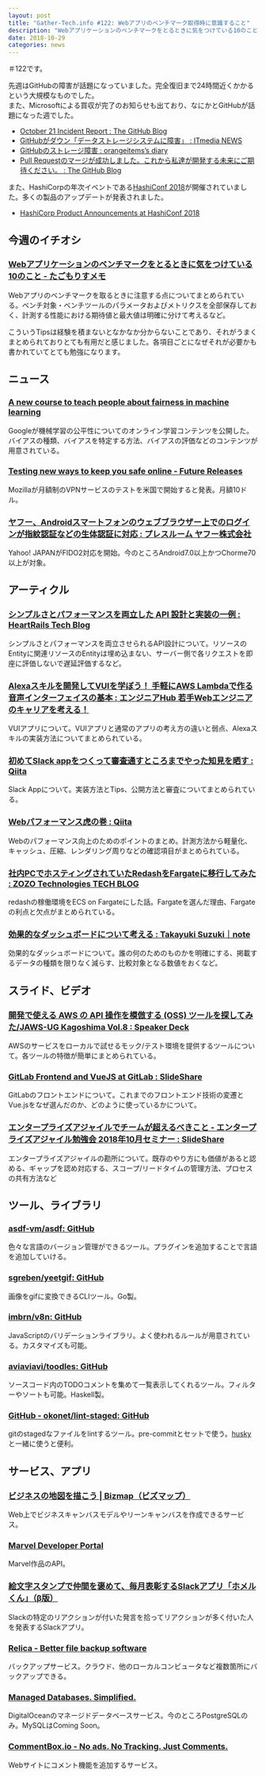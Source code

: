 ```yaml
---
layout: post
title: "Gather-Tech.info #122: Webアプリのベンチマーク取得時に意識すること"
description: "Webアプリケーションのベンチマークをとるときに気をつけている10のこと、シンプルさとパフォーマンスを両立した API 設計と実装の一例 など"
date: 2018-10-29
categories: news
---
```


＃122です。

先週はGitHubの障害が話題になっていました。完全復旧まで24時間近くかかるという大規模なものでした。  
また、Microsoftによる買収が完了のお知らせも出ており、なにかとGitHubが話題になった週でした。

- [October 21 Incident Report : The GitHub Blog](https://blog.github.com/2018-10-21-october21-incident-report/)
- [GitHubがダウン「データストレージシステムに障害」 : ITmedia NEWS](http://www.itmedia.co.jp/news/articles/1810/22/news080.html)
- [GitHubのストレージ障害 : orangeitems’s diary](https://www.orangeitems.com/entry/2018/10/23/003541)
- [Pull Requestのマージが成功しました。これから私達が開発する未来にご期待ください。 : The GitHub Blog](https://blog.github.com/jp/2018-10-26-github-and-microsoft/)

また、HashiCorpの年次イベントである[HashiConf 2018](https://www.hashiconf.com/)が開催されていました。多くの製品のアップデートが発表されました。

- [HashiCorp Product Announcements at HashiConf 2018](https://www.hashicorp.com/blog/hashicorp-product-announcements-at-hashiconf-2018)

## 今週のイチオシ

### [Webアプリケーションのベンチマークをとるときに気をつけている10のこと - たごもりすメモ](https://tagomoris.hatenablog.com/entry/2018/10/26/150228)

Webアプリのベンチマークを取るときに注意する点についてまとめられている。ベンチ対象・ベンチツールのパラメータおよびメトリクスを全部保存しておく、計測する性能における期待値と最大値は明確に分けて考えるなど。

こういうTipsは経験を積まないとなかなか分からないことであり、それがうまくまとめられておりとても有用だと感じました。各項目ごとになぜそれが必要かも書かれていてとても勉強になります。

## ニュース

### [A new course to teach people about fairness in machine learning](https://www.blog.google/technology/ai/new-course-teach-people-about-fairness-machine-learning/)

Googleが機械学習の公平性についてのオンライン学習コンテンツを公開した。バイアスの種類、バイアスを特定する方法、バイアスの評価などのコンテンツが用意されている。

### [Testing new ways to keep you safe online - Future Releases](https://blog.mozilla.org/futurereleases/2018/10/22/testing-new-ways-to-keep-you-safe-online/)

Mozillaが月額制のVPNサービスのテストを米国で開始すると発表。月額10ドル。

### [ヤフー、Androidスマートフォンのウェブブラウザー上でのログインが指紋認証などの生体認証に対応 : プレスルーム  ヤフー株式会社](https://about.yahoo.co.jp/pr/release/2018/10/231023/a/)

Yahoo! JAPANがFIDO2対応を開始。今のところAndroid7.0以上かつChorme70以上が対象。

## アーティクル

### [シンプルさとパフォーマンスを両立した API 設計と実装の一例 : HeartRails Tech Blog](http://techblog.heartrails.com/2018/10/api.html)

シンプルさとパフォーマンスを両立させられるAPI設計について。リソースのEntityに関連リソースのEntityは埋め込まない、サーバー側で各リクエストを即座に評価しないで遅延評価するなど。

### [Alexaスキルを開発してVUIを学ぼう！ 手軽にAWS Lambdaで作る音声インターフェイスの基本 : エンジニアHub 若手Webエンジニアのキャリアを考える！](https://employment.en-japan.com/engineerhub/entry/2018/10/23/110000)

VUIアプリについて。VUIアプリと通常のアプリの考え方の違いと弱点、Alexaスキルの実装方法についてまとめられている。

### [初めてSlack appをつくって審査通すところまでやった知見を晒す : Qiita](https://qiita.com/munky69rock/items/3342c7b7c642fd2c68f3)

Slack Appについて。実装方法とTips、公開方法と審査についてまとめられている。

### [Webパフォーマンス虎の巻 : Qiita](https://qiita.com/usagi-f/items/10f35969f08dd01fa635)

Webのパフォーマンス向上のためのポイントのまとめ。計測方法から軽量化、キャッシュ、圧縮、レンダリング周りなどの確認項目がまとめられている。

### [社内PCでホスティングされていたRedashをFargateに移行してみた : ZOZO Technologies TECH BLOG](https://techblog.zozo.com/entry/redash_fargate)

redashの稼働環境をECS on Fargateにした話。Fargateを選んだ理由、Fargateの利点と欠点がまとめられている。

### [効果的なダッシュボードについて考える : Takayuki Suzuki｜note](https://note.mu/suuyan73/n/nf8525b8ae3e3)

効果的なダッシュボードについて。誰の何のためのものかを明確にする、掲載するデータの種類を限りなく減らす、比較対象となる数値をおくなど。

## スライド、ビデオ

### [開発で使える AWS の API 操作を模倣する (OSS) ツールを探してみた/JAWS-UG Kagoshima Vol.8 : Speaker Deck](https://speakerdeck.com/inokappa/jaws-ug-kagoshima-vol-dot-8)

AWSのサービスをローカルで試せるモック/テスト環境を提供するツールについて。各ツールの特徴が簡単にまとめられている。

### [GitLab Frontend and VueJS at GitLab : SlideShare](https://www.slideshare.net/FatihAcet/gitlab-frontend-and-vuejs-at-gitlab)

GitLabのフロントエンドについて。これまでのフロントエンド技術の変遷とVue.jsをなぜ選んだのか、どのように使っているかについて。

### [エンタープライズアジャイルでチームが超えるべきこと - エンタープライズアジャイル勉強会 2018年10月セミナー : SlideShare](https://www.slideshare.net/yusuke/201810-119738489)

エンタープライズアジャイルの勘所について。既存のやり方にも価値があると認める、ギャップを認め対応する、スコープ/リードタイムの管理方法、プロセスの共有方法など

## ツール、ライブラリ

### [asdf-vm/asdf: GitHub](https://github.com/asdf-vm/asdf)

色々な言語のバージョン管理ができるツール。プラグインを追加することで言語を追加していける。

### [sgreben/yeetgif: GitHub](https://github.com/sgreben/yeetgif)

画像をgifに変換できるCLIツール。Go製。

### [imbrn/v8n: GitHub](https://github.com/imbrn/v8n)

JavaScriptのバリデーションライブラリ。よく使われるルールが用意されている。カスタマイズも可能。

### [aviaviavi/toodles: GitHub](https://github.com/aviaviavi/toodles)

ソースコード内のTODOコメントを集めて一覧表示してくれるツール。フィルターやソートも可能。Haskell製。

### [GitHub - okonet/lint-staged: GitHub](https://github.com/okonet/lint-staged)

gitのstagedなファイルをlintするツール。pre-commitとセットで使う。[husky](https://github.com/typicode/husky)と一緒に使うと便利。

## サービス、アプリ

### [ビジネスの地図を描こう | Bizmap（ビズマップ）](https://bizmap.tokyo/)

Web上でビジネスキャンバスモデルやリーンキャンバスを作成できるサービス。

### [Marvel Developer Portal](https://developer.marvel.com/)

Marvel作品のAPI。

### [絵文字スタンプで仲間を褒めて、毎月表彰するSlackアプリ「ホメルくん」（β版）](https://homerukun.atengagement.com/)

Slackの特定のリアクションが付いた発言を拾ってリアクションが多く付いた人を発表するSlackアプリ。

### [Relica - Better file backup software](https://relicabackup.com/)

バックアップサービス。クラウド、他のローカルコンピュータなど複数箇所にバックアップできる。

### [Managed Databases. Simplified.](https://try.digitalocean.com/dbaas-beta/)

DigitalOceanのマネージドデータベースサービス。今のところPostgreSQLのみ。MySQLはComing Soon。

### [CommentBox.io - No ads. No Tracking. Just Comments.](https://commentbox.io/)

Webサイトにコメント機能を追加するサービス。
